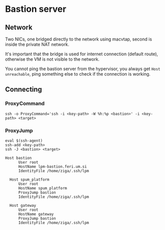 # Bastion server

## Network

Two NICs, one bridged directly to the network using macvtap, second is inside the private NAT network.

It's important that the bridge is used for internet connection (default route), otherwise the VM is not visible to the network.

You cannot ping the bastion server from the hypervisor, you always get ```Host unreachable```, ping something else to check if the connection is working.

## Connecting

### ProxyCommand

```ssh -o ProxyCommand='ssh -i <key-path> -W %h:%p <bastion>' -i <key-path> <target>```

### ProxyJump

```
eval $(ssh-agent)
ssh-add <key-path>
ssh -J <bastion> <target>
```
```
Host bastion
      User root
      HostName lpm-bastion.feri.um.si
      IdentityFile /home/ziga/.ssh/lpm
  
  Host spum_platform
      User root
      HostName spum_platform
      ProxyJump bastion
      IdentityFile /home/ziga/.ssh/lpm
  
  Host gateway
      User root
      HostName gateway
      ProxyJump bastion
      IdentityFile /home/ziga/.ssh/lpm
```
